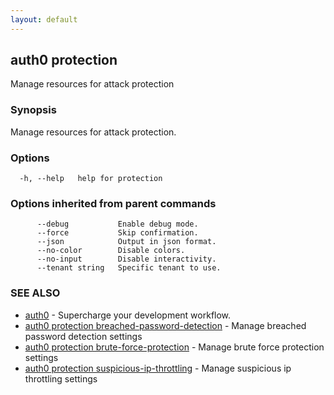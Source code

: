 ```yaml
---
layout: default
---
```

## auth0 protection

Manage resources for attack protection

### Synopsis

Manage resources for attack protection.

### Options

```
  -h, --help   help for protection
```

### Options inherited from parent commands

```
      --debug           Enable debug mode.
      --force           Skip confirmation.
      --json            Output in json format.
      --no-color        Disable colors.
      --no-input        Disable interactivity.
      --tenant string   Specific tenant to use.
```

### SEE ALSO

* [auth0](/auth0-cli/)	 - Supercharge your development workflow.
* [auth0 protection breached-password-detection](auth0_protection_breached-password-detection.md)	 - Manage breached password detection settings
* [auth0 protection brute-force-protection](auth0_protection_brute-force-protection.md)	 - Manage brute force protection settings
* [auth0 protection suspicious-ip-throttling](auth0_protection_suspicious-ip-throttling.md)	 - Manage suspicious ip throttling settings

